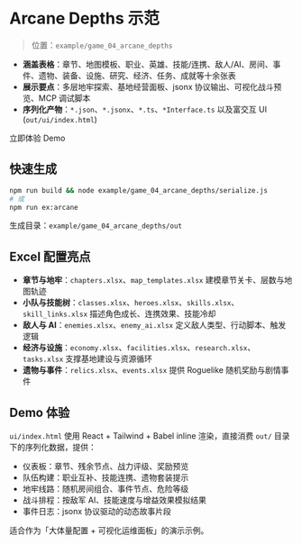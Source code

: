 <script setup>
import { withBase } from 'vitepress'

const demoUrl = withBase('/examples/arcane-depths/ui/index.html')
</script>

# Arcane Depths 示范

> 位置：`example/game_04_arcane_depths`

- **涵盖表格**：章节、地图模板、职业、英雄、技能/连携、敌人/AI、房间、事件、遗物、装备、设施、研究、经济、任务、成就等十余张表
- **展示要点**：多层地牢探索、基地经营面板、jsonx 协议输出、可视化战斗预览、MCP 调试脚本
- **序列化产物**：`*.json`、`*.jsonx`、`*.ts`、`*Interface.ts` 以及富交互 UI (`out/ui/index.html`)

<a class="vp-doc-button primary" :href="demoUrl" target="_blank" rel="noopener">
  立即体验 Demo
</a>

## 快速生成

```bash
npm run build && node example/game_04_arcane_depths/serialize.js
# 或
npm run ex:arcane
```

生成目录：`example/game_04_arcane_depths/out`

## Excel 配置亮点

- **章节与地牢**：`chapters.xlsx`、`map_templates.xlsx` 建模章节关卡、层数与地图轨迹
- **小队与技能树**：`classes.xlsx`、`heroes.xlsx`、`skills.xlsx`、`skill_links.xlsx` 描述角色成长、连携效果、技能冷却
- **敌人与 AI**：`enemies.xlsx`、`enemy_ai.xlsx` 定义敌人类型、行动脚本、触发逻辑
- **经济与设施**：`economy.xlsx`、`facilities.xlsx`、`research.xlsx`、`tasks.xlsx` 支撑基地建设与资源循环
- **遗物与事件**：`relics.xlsx`、`events.xlsx` 提供 Roguelike 随机奖励与剧情事件

## Demo 体验

`ui/index.html` 使用 React + Tailwind + Babel inline 渲染，直接消费 `out/` 目录下的序列化数据，提供：

- 仪表板：章节、残余节点、战力评级、奖励预览
- 队伍构建：职业互补、技能连携、遗物套装提示
- 地牢线路：随机房间组合、事件节点、危险等级
- 战斗排程：按敌军 AI、技能速度与增益效果模拟结果
- 事件日志：jsonx 协议驱动的动态故事片段

适合作为「大体量配置 + 可视化运维面板」的演示示例。
